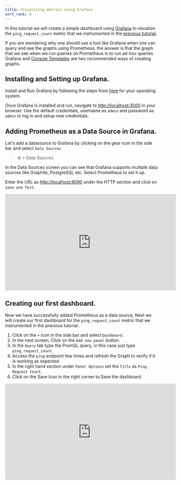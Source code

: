 ```yaml
---
title: Visualizing metrics using Grafana
sort_rank: 4
---
```


In this tutorial we will create a simple dashboard using [Grafana](https://github.com/grafana/grafana) to visualize the `ping_request_count` metric that we instrumented in the [previous tutorial](./instrumenting_http_server_in_go.md).

If you are wondering why one should use a tool like Grafana when one can query and see the graphs using Prometheus, the answer is that the graph that we see when we run queries on Prometheus is to run ad-hoc queries.
Grafana and [Console Templates](https://prometheus.io/docs/visualization/consoles/) are two recommended ways of creating graphs.


## Installing and Setting up Grafana.

Install and Run Grafana by following the steps from [here](https://grafana.com/docs/grafana/latest/installation/requirements/#supported-operating-systems) for your operating system.

Once Grafana is installed and run, navigate to [http://localhost:3000](http://localhost:3000) in your browser. Use the default credentials, username as `admin` and password as `admin` to log in and setup new credentials.


## Adding Prometheus as a Data Source in Grafana.
Let's add a datasource to Grafana by clicking on the gear icon in the side bar and select `Data Sources`
> ⚙ > Data Sources

In the Data Sources screen you can see that Grafana supports multiple data sources like Graphite, PostgreSQL etc. Select Prometheus to set it up.

Enter the URL as [http://localhost:9090](http://localhost:9090) under the HTTP section and click on `Save and Test`.

<iframe width="560" height="315" src="https://www.youtube.com/embed/QT66dU_h9lo" frameborder="0" allowfullscreen></iframe>

## Creating our first dashboard.

Now we have successfully added Prometheus as a data source, Next we will create our first dashboard for the `ping_request_count` metric that we instrumented in the previous tutorial.

1. Click on the `+` icon in the side bar and select `Dashboard`.
2. In the next screen, Click on the `Add new panel` button.
3. In the `Query` tab type the PromQL query, in this case just type `ping_request_count`.
4. Access the `ping` endpoint few times and refresh the Graph to verify if it is working as expected.
4. In the right hand section under `Panel Options` set the `Title` as `Ping Request Count`.
5. Click on the Save Icon in the right corner to Save the dashboard.

<iframe width="560" height="315" src="https://www.youtube.com/embed/giVZHO6akRA" frameborder="0" allowfullscreen></iframe>

